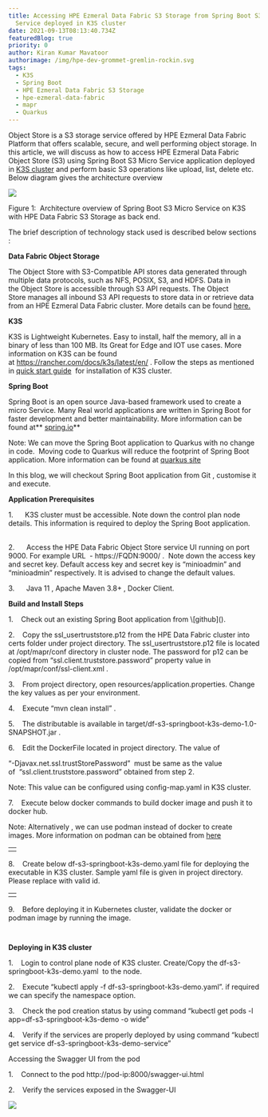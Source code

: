 ```yaml
---
title: Accessing HPE Ezmeral Data Fabric S3 Storage from Spring Boot S3 Micro
  Service deployed in K3S cluster
date: 2021-09-13T08:13:40.734Z
featuredBlog: true
priority: 0
author: Kiran Kumar Mavatoor
authorimage: /img/hpe-dev-grommet-gremlin-rockin.svg
tags:
  - K3S
  - Spring Boot
  - HPE Ezmeral Data Fabric S3 Storage
  - hpe-ezmeral-data-fabric
  - mapr
  - Quarkus
---
```

Object Store is a S3 storage service offered by HPE Ezmeral Data Fabric Platform that offers scalable, secure, and well performing object storage. In this article, we will discuss as how to access HPE Ezmeral Data Fabric Object Store (S3) using Spring Boot S3 Micro Service application deployed in [K3S cluster](https://k3s.io/) and perform basic S3 operations like upload, list, delete etc. Below diagram gives the architecture overview 

![](/img/hpe-ezmeral-data-fabric-s3-springboot-k3s.png)

Figure 1:  Architecture overview of Spring Boot S3 Micro Service on K3S with HPE Data Fabric S3 Storage as back end.

The brief description of technology stack used is described below sections :

**Data Fabric Object Storage**

The Object Store with S3-Compatible API stores data generated through multiple data protocols, such as NFS, POSIX, S3, and HDFS. Data in the Object Store is accessible through S3 API requests. The Object Store manages all inbound S3 API requests to store data in or retrieve data from an HPE Ezmeral Data Fabric cluster. More details can be found [here.](https://docs.datafabric.hpe.com/62/MapRObjectStore/MapRObjectStorewithS3-compatibleAPI.html)

**K3S**

K3S is Lightweight Kubernetes. Easy to install, half the memory, all in a binary of less than 100 MB. Its Great for Edge and IOT use cases. More information on K3S can be found at <https://rancher.com/docs/k3s/latest/en/> . Follow the steps as mentioned in [quick start guide](https://rancher.com/docs/k3s/latest/en/quick-start/) [](https://rancher.com/docs/k3s/latest/en/quick-start/) for installation of K3S cluster. 

**Spring Boot**

Spring Boot is an open source Java-based framework used to create a micro Service. Many Real world applications are written in Spring Boot for faster development and better maintainability. More information can be found at** [spring.io](https://spring.io/projects/spring-boot)**

Note: We can move the Spring Boot application to Quarkus with no change in code.  Moving code to Quarkus will reduce the footprint of Spring Boot application. More information can be found at [quarkus site](https://quarkus.io/blog/quarkus-for-spring-developers/)

In this blog, we will checkout Spring Boot application from Git , customise it and execute. 

**Application Prerequisites**

<!--\\\\\\[if !supportLists]-->1.      <!--\\\\\\[endif]-->K3S cluster must be accessible. Note down the control plan node details. This information is required to deploy the Spring Boot application.

<!--\\\\\\[if !supportLists]-->      <!--\\\\\\[endif]-->

2.      Access the HPE Data Fabric Object Store service UI running on port 9000. For example URL  - https://FQDN:9000/ .  Note down the access key and secret key. Default access key and secret key is “minioadmin” and “minioadmin” respectively. It is advised to change the default values.

<!--\\\\\\[if !supportLists]-->3.      <!--\\\\\\[endif]-->Java 11 , Apache Maven 3.8+ , Docker Client.

**Build and Install Steps**

<!--\\\\\\[if !supportLists]-->1.    <!--\\\\\\[endif]-->Check out  an existing Spring Boot application from \[github](<https://github.hpe.com/kiran-mavatoor/df-s3-springboot-k3s-demo>).

<!--\\\\\\[if !supportLists]-->

2.    <!--\\\\\\[endif]-->Copy the ssl_usertruststore.p12 from the HPE Data Fabric cluster into certs folder under project directory. The ssl_usertruststore.p12 file is located at /opt/mapr/conf directory in cluster node. The password for p12 can be copied from “ssl.client.truststore.password” property value in /opt/mapr/conf/ssl-client.xml .

<!--\\\\\\[if !supportLists]-->

3.    <!--\\\\\\[endif]-->From project directory, open resources/application.properties. Change the key values as per your environment. 

<!--\\\\\\[if !supportLists]-->

4.    <!--\\\\\\[endif]-->Execute “mvn clean install” .

<!--\\\\\\[if !supportLists]-->

5.    <!--\\\\\\[endif]-->The distributable is available in target/df-s3-springboot-k3s-demo-1.0-SNAPSHOT.jar .

<!--\\\\\\[if !supportLists]-->6.    <!--\\\\\\[endif]-->Edit the DockerFile located in project directory. The value of 

“-Djavax.net.ssl.trustStorePassword”  must be same as the value of  “ssl.client.truststore.password” obtained from step 2. 

Note: This value can be configured using config-map.yaml in K3S cluster.

<!--\\\\\\[if !supportLists]-->7.    <!--\\\\\\[endif]-->Execute below docker commands to build docker image and push it to docker hub. 

Note: Alternatively , we can use podman instead of docker to create images. More information on podman can be obtained from [here](https://developers.redhat.com/blog/2020/11/19/transitioning-from-docker-to-podman#transition_to_the_podman_cli) [](https://developers.redhat.com/blog/2020/11/19/transitioning-from-docker-to-podman#transition_to_the_podman_cli)

|     |
| --- |
|     |

<!--\\\\\\[if !supportLists]-->8.    <!--\\\\\\[endif]-->Create below df-s3-springboot-k3s-demo.yaml file for deploying the executable in K3S cluster. Sample yaml file is given in project directory. Please replace <dockerhub userid> with valid id.

|     |
| --- |
|     |

<!--\\\\\\[if !supportLists]-->9.    <!--\\\\\\[endif]-->Before deploying it in Kubernetes cluster, validate the docker or podman image by running the image. 

```

```

```

```

**Deploying in K3S cluster**

<!--\\\\\\[if !supportLists]-->1.    <!--\\\\\\[endif]-->Login to control plane node of K3S cluster. Create/Copy the df-s3-springboot-k3s-demo.yaml  to the node.

<!--\\\\\\[if !supportLists]-->

2.    <!--\\\\\\[endif]-->Execute “kubectl apply -f df-s3-springboot-k3s-demo.yaml”. if required we can specify the namespace option.

<!--\\\\\\[if !supportLists]-->

3.    <!--\\\\\\[endif]-->Check the pod creation status by using command “kubectl get pods -l app=df-s3-springboot-k3s-demo -o wide”

<!--\\\\\\[if !supportLists]-->

4.    <!--\\\\\\[endif]-->Verify if the services are properly deployed by using command “kubectl get service df-s3-springboot-k3s-demo-service”

Accessing the Swagger UI from the pod

<!--\\\\\\[if !supportLists]-->1.    <!--\\\\\\[endif]-->Connect to the pod http://pod-ip:8000/swagger-ui.html

<!--\\\\\\[if !supportLists]-->

2.    <!--\\\\\\[endif]-->Verify the services exposed in the Swagger-UI

![](/img/swagger-ui.png)